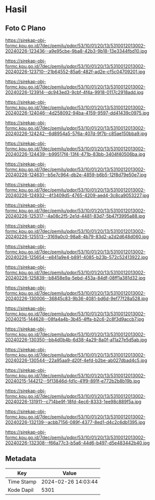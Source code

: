# Hasil

## Foto C Plano

https://sirekap-obj-formc.kpu.go.id/7dec/pemilu/pdpr/53/10/01/20/13/5310012013002-20240226-123436--a9e95cbe-9ba8-42b3-9b18-13e3344fbd10.jpg

https://sirekap-obj-formc.kpu.go.id/7dec/pemilu/pdpr/53/10/01/20/13/5310012013002-20240226-123710--21b64552-85a6-482f-ad2e-cf5c04709201.jpg

https://sirekap-obj-formc.kpu.go.id/7dec/pemilu/pdpr/53/10/01/20/13/5310012013002-20240226-123914--dc943ed3-9cbf-4f4a-9918-0117c2918add.jpg

https://sirekap-obj-formc.kpu.go.id/7dec/pemilu/pdpr/53/10/01/20/13/5310012013002-20240226-124046--4d258092-94ba-4159-9597-dd41439c0975.jpg

https://sirekap-obj-formc.kpu.go.id/7dec/pemilu/pdpr/53/10/01/20/13/5310012013002-20240226-124242--6d8954a5-576a-407d-9f7b-c85ae150bba9.jpg

https://sirekap-obj-formc.kpu.go.id/7dec/pemilu/pdpr/53/10/01/20/13/5310012013002-20240226-124439--b99517f4-13f4-471b-83bb-3404f40506ba.jpg

https://sirekap-obj-formc.kpu.go.id/7dec/pemilu/pdpr/53/10/01/20/13/5310012013002-20240226-124631--b5e7c964-db2e-4859-b6b5-12f8d79e50e7.jpg

https://sirekap-obj-formc.kpu.go.id/7dec/pemilu/pdpr/53/10/01/20/13/5310012013002-20240226-124932--4f3409d5-4765-4209-aed4-3c8ca9053227.jpg

https://sirekap-obj-formc.kpu.go.id/7dec/pemilu/pdpr/53/10/01/20/13/5310012013002-20240226-125317--4a08c2f5-2e1d-4481-83d7-5b47f3995a88.jpg

https://sirekap-obj-formc.kpu.go.id/7dec/pemilu/pdpr/53/10/01/20/13/5310012013002-20240226-125513--3169a0c0-98a8-4b79-83d2-a2d2d648d060.jpg

https://sirekap-obj-formc.kpu.go.id/7dec/pemilu/pdpr/53/10/01/20/13/5310012013002-20240226-125654--e841a9e4-b891-4085-b23b-572c52413922.jpg

https://sirekap-obj-formc.kpu.go.id/7dec/pemilu/pdpr/53/10/01/20/13/5310012013002-20240226-125839--b8458e9a-5ebd-453a-84df-08ff1a381d32.jpg

https://sirekap-obj-formc.kpu.go.id/7dec/pemilu/pdpr/53/10/01/20/13/5310012013002-20240226-130006--36845c83-9b36-4081-bd6d-9ef77f28a528.jpg

https://sirekap-obj-formc.kpu.go.id/7dec/pemilu/pdpr/53/10/01/20/13/5310012013002-20240215-144628--08fa4a4b-3b45-4ffa-b2c6-2c8f3d9accb7.jpg

https://sirekap-obj-formc.kpu.go.id/7dec/pemilu/pdpr/53/10/01/20/13/5310012013002-20240226-130350--bb4d0b4b-6d38-4a29-8a0f-a11a27e5d5ab.jpg

https://sirekap-obj-formc.kpu.go.id/7dec/pemilu/pdpr/53/10/01/20/13/5310012013002-20240226-130544--22a95aa9-d20f-4efd-b2be-ab027dbad4c5.jpg

https://sirekap-obj-formc.kpu.go.id/7dec/pemilu/pdpr/53/10/01/20/13/5310012013002-20240215-144212--5f13846d-fd1c-41f9-891f-e772b2b8b19b.jpg

https://sirekap-obj-formc.kpu.go.id/7dec/pemilu/pdpr/53/10/01/20/13/5310012013002-20240226-131911--c714be9f-18fd-4ec6-8333-1ee98c889f5a.jpg

https://sirekap-obj-formc.kpu.go.id/7dec/pemilu/pdpr/53/10/01/20/13/5310012013002-20240226-132139--acbb7156-089f-4377-8ed1-d4c2c6db1395.jpg

https://sirekap-obj-formc.kpu.go.id/7dec/pemilu/pdpr/53/10/01/20/13/5310012013002-20240226-132308--f66a77c3-b5a6-44d6-b497-d5e483442b40.jpg


## Metadata

| Key        | Value               |
| ---------- | ------------------- |
| Time Stamp | 2024-02-26 14:03:44 |
| Kode Dapil | 5301                |



